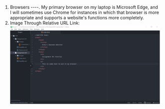 1. Browsers ----. My primary browser on my laptop is Microsoft Edge, and I will sometimes use Chrome for instances in which that browser is more appropriate and supports a website's functions more completely.
2. Image Through Relative URL Link:
![Atom Assignment 4 Screenshot](./Images/Screenshot_1_Assignment_04.PNG)

